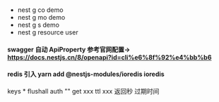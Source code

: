 ###

- nest g co demo
- nest g mo demo
- nest g s demo
- nest g resource user

#### swagger 自动 ApiProperty 参考官网配置-> https://docs.nestjs.cn/8/openapi?id=cli%e6%8f%92%e4%bb%b6

#### redis 引入 yarn add @nestjs-modules/ioredis ioredis
keys *
flushall
auth ""
get xxx
ttl xxx 返回秒 过期时间

